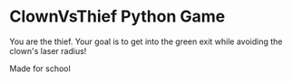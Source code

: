# ClownVsThief Python Game
You are the thief. Your goal is to get into the green exit while avoiding the clown's laser radius!

Made for school
